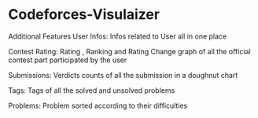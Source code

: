 # Codeforces-Visulaizer
Additional Features
User Infos:
Infos related to User all in one place

Contest Rating:
Rating , Ranking and Rating Change graph of all the official contest part participated by the user

Submissions:
Verdicts counts of all the submission in a doughnut chart

Tags:
Tags of all the solved and unsolved problems

Problems:
Problem sorted according to their difficulties

